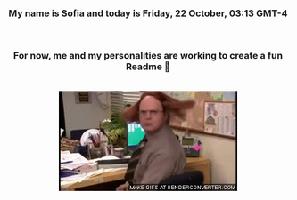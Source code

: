 


<div align="center">
<h3 >My name is Sofia and today is Friday, 22 October, 03:13 GMT-4</h3><br>
<h3 >For now, me and my personalities are working to create a fun Readme 👋
</h3><br>
<img src='img/dwight.gif' alt='working...'/>
</div>
